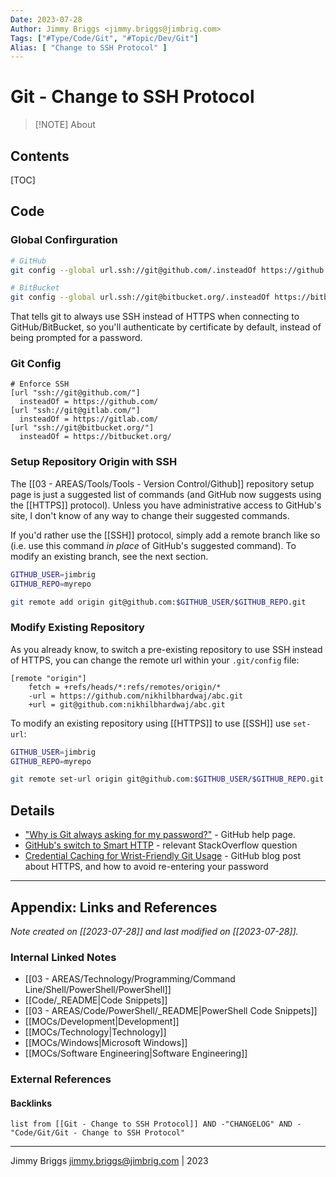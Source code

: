 ```yaml
---
Date: 2023-07-28
Author: Jimmy Briggs <jimmy.briggs@jimbrig.com>
Tags: ["#Type/Code/Git", "#Topic/Dev/Git"]
Alias: [ "Change to SSH Protocol" ]
---
```


# Git - Change to SSH Protocol

> [!NOTE] About
> 

## Contents

[TOC]

## Code

### Global Confirguration

```bash
# GitHub
git config --global url.ssh://git@github.com/.insteadOf https://github.com/

# BitBucket
git config --global url.ssh://git@bitbucket.org/.insteadOf https://bitbucket.org/
```

That tells git to always use SSH instead of HTTPS when connecting to GitHub/BitBucket, so you'll authenticate by certificate by default, instead of being prompted for a password.

### Git Config

```text
# Enforce SSH
[url "ssh://git@github.com/"]
  insteadOf = https://github.com/
[url "ssh://git@gitlab.com/"]
  insteadOf = https://gitlab.com/
[url "ssh://git@bitbucket.org/"]
  insteadOf = https://bitbucket.org/
 ```

### Setup Repository Origin with SSH

The [[03 - AREAS/Tools/Tools - Version Control/Github]] repository setup page is just a suggested list of commands (and GitHub now suggests using the [[HTTPS]] protocol). Unless you have administrative access to GitHub's site, I don't know of any way to change their suggested commands.

If you'd rather use the [[SSH]] protocol, simply add a remote branch like so (i.e. use this command _in place_ of GitHub's suggested command). To modify an existing branch, see the next section.

```bash
GITHUB_USER=jimbrig
GITHUB_REPO=myrepo

git remote add origin git@github.com:$GITHUB_USER/$GITHUB_REPO.git
```

### Modify Existing Repository

As you already know, to switch a pre-existing repository to use SSH instead of HTTPS, you can change the remote url within your `.git/config` file:

```text
[remote "origin"]
    fetch = +refs/heads/*:refs/remotes/origin/*
    -url = https://github.com/nikhilbhardwaj/abc.git
    +url = git@github.com:nikhilbhardwaj/abc.git
```

To modify an existing repository using [[HTTPS]] to use [[SSH]] use `set-url`:

```bash
GITHUB_USER=jimbrig
GITHUB_REPO=myrepo

git remote set-url origin git@github.com:$GITHUB_USER/$GITHUB_REPO.git
```

## Details

- ["Why is Git always asking for my password?"](https://help.github.com/articles/why-is-git-always-asking-for-my-password) - GitHub help page.
- [GitHub's switch to Smart HTTP](https://stackoverflow.com/questions/11197576/github-uses-smart-http) - relevant StackOverflow question
- [Credential Caching for Wrist-Friendly Git Usage](https://github.com/blog/1104-credential-caching-for-wrist-friendly-git-usage) - GitHub blog post about HTTPS, and how to avoid re-entering your password


***

## Appendix: Links and References

*Note created on [[2023-07-28]] and last modified on [[2023-07-28]].*

### Internal Linked Notes

- [[03 - AREAS/Technology/Programming/Command Line/Shell/PowerShell/PowerShell]]
- [[Code/_README|Code Snippets]]
- [[03 - AREAS/Code/PowerShell/_README|PowerShell Code Snippets]]
- [[MOCs/Development|Development]]
- [[MOCs/Technology|Technology]]
- [[MOCs/Windows|Microsoft Windows]]
- [[MOCs/Software Engineering|Software Engineering]]

### External References

#### Backlinks

```dataview
list from [[Git - Change to SSH Protocol]] AND -"CHANGELOG" AND -"Code/Git/Git - Change to SSH Protocol"
```


***

Jimmy Briggs <jimmy.briggs@jimbrig.com> | 2023

